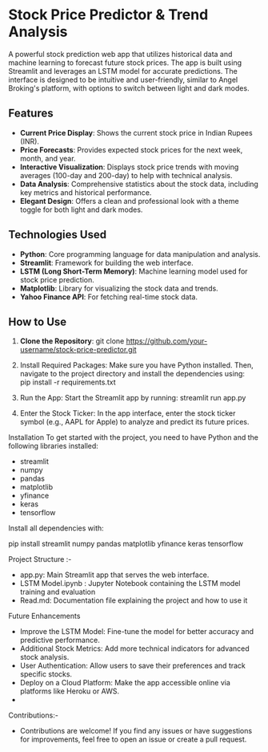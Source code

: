 # Stock Price Predictor & Trend Analysis

A powerful stock prediction web app that utilizes historical data and machine learning to forecast future stock prices. The app is built using Streamlit and leverages an LSTM model for accurate predictions. The interface is designed to be intuitive and user-friendly, similar to Angel Broking's platform, with options to switch between light and dark modes.

## Features
- **Current Price Display**: Shows the current stock price in Indian Rupees (INR).
- **Price Forecasts**: Provides expected stock prices for the next week, month, and year.
- **Interactive Visualization**: Displays stock price trends with moving averages (100-day and 200-day) to help with technical analysis.
- **Data Analysis**: Comprehensive statistics about the stock data, including key metrics and historical performance.
- **Elegant Design**: Offers a clean and professional look with a theme toggle for both light and dark modes.

## Technologies Used
- **Python**: Core programming language for data manipulation and analysis.
- **Streamlit**: Framework for building the web interface.
- **LSTM (Long Short-Term Memory)**: Machine learning model used for stock price prediction.
- **Matplotlib**: Library for visualizing the stock data and trends.
- **Yahoo Finance API**: For fetching real-time stock data.

## How to Use
1. **Clone the Repository**:
   git clone https://github.com/your-username/stock-price-predictor.git
   
2. Install Required Packages: Make sure you have Python installed. Then, navigate to the project directory and install the dependencies using:   
   pip install -r requirements.txt

3. Run the App: Start the Streamlit app by running:     streamlit run app.py
   
4. Enter the Stock Ticker: In the app interface, enter the stock ticker symbol (e.g., AAPL for Apple) to analyze and predict its future prices.
   
Installation
To get started with the project, you need to have Python and the following libraries installed:
+ streamlit
+ numpy
+ pandas
+ matplotlib
+ yfinance
+ keras
+ tensorflow

Install all dependencies with:

pip install streamlit numpy pandas matplotlib yfinance keras tensorflow

Project Structure :-
+ app.py: Main Streamlit app that serves the web interface.
+ LSTM Model.ipynb : Jupyter Notebook containing the LSTM model training and evaluation
+ Read.md: Documentation file explaining the project and how to use it


Future Enhancements
+ Improve the LSTM Model: Fine-tune the model for better accuracy and predictive performance.
+ Additional Stock Metrics: Add more technical indicators for advanced stock analysis.
+ User Authentication: Allow users to save their preferences and track specific stocks.
+ Deploy on a Cloud Platform: Make the app accessible online via platforms like Heroku or AWS.
+ 
Contributions:-
+ Contributions are welcome! If you find any issues or have suggestions for improvements, feel free to open an issue or create a pull request.
